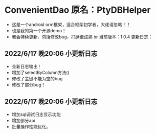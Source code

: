 # ConvenientDao 原名：PtyDBHelper
* 这是一个android orm框架，适合框架初学者，大佬请忽略！！
* 也是我的第一个开源demo！
* 我会持续更新，包括修改bug，打磨至成熟
br
当前版本：1.0.4
更新日志：
## 2022/6/17 晚20:06 小更新日志
* 全新日志输出！
* 增加了selectByColumn方法()
* 修改了主键不能为空的bug
* 修改了部分bug！

## 2022/6/17 晚20:06 小更新日志
* 增加sql调试日志显示功能
* 增加部分api
* 批量操作性能优化。
